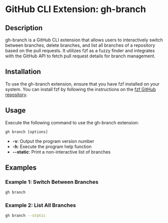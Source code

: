 # GitHub CLI Extension: gh-branch

## Description
gh-branch is a GitHub CLI extension that allows users to interactively switch between branches, delete branches, and list all branches of a repository based on the pull requests. It utilizes fzf as a fuzzy finder and integrates with the GitHub API to fetch pull request details for branch management.

## Installation
To use the gh-branch extension, ensure that you have fzf installed on your system. You can install fzf by following the instructions on the [fzf GitHub repository](https://github.com/junegunn/fzf).

## Usage
Execute the following command to use the gh-branch extension:

```
gh branch [options]
```

- **-v**: Output the program version number
- **-h**: Execute the program help function
- **--static**: Print a non-interactive list of branches

## Examples

### Example 1: Switch Between Branches

```bash
gh branch
```

### Example 2: List All Branches

```bash
gh branch --static
```
